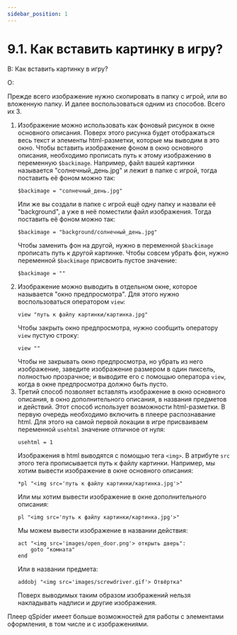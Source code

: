 ```yaml
---
sidebar_position: 1
---
```


# 9.1. Как вставить картинку в игру?
<!-- [:faq_09_01] -->
В: Как вставить картинку в игру?

О:

Прежде всего изображение нужно скопировать в папку с игрой, или во вложенную папку. И далее воспользоваться одним из способов. Всего их 3.

1. Изображение можно использовать как фоновый рисунок в окне основного описания. Поверх этого рисунка будет отображаться весь текст и элементы html-разметки, которые мы выводим в это окно. Чтобы вставить изображение фоном в окно основного описания, необходимо прописать путь к этому изображению в переменную `$backimage`.
	Например, файл вашей картинки называется "солнечный_день.jpg" и лежит в папке с игрой, тогда поставить её фоном можно так:
	```qsp
	$backimage = "солнечный_день.jpg"
	```
	Или же вы создали в папке с игрой ещё одну папку и назвали её "background", а уже в неё поместили файл изображения. Тогда поставить её фоном можно так:
	```qsp
	$backimage = "background/солнечный_день.jpg"
	```
	Чтобы заменить фон на другой, нужно в переменной `$backimage` прописать путь к другой картинке.
	Чтобы совсем убрать фон, нужно переменной `$backimage` присвоить пустое значение:
	```qsp
	$backimage = ""
	```
2. Изображение можно выводить в отдельном окне, которое называется "окно предпросмотра". Для этого нужно воспользоваться оператором `view`:
	```qsp
	view "путь к файлу картинки/картинка.jpg"
	```
	Чтобы закрыть окно предпросмотра, нужно сообщить оператору `view` пустую строку:
	```qsp
	view ""
	```
	Чтобы не закрывать окно предпросмотра, но убрать из него изображение, заведите изображение размером в один пиксель, полностью прозрачное; и выводите его с помощью оператора `view`, когда в окне предпросмотра должно быть пусто.
3. Третий способ позволяет вставлять изображение в окно основного описания, в окно дополнительного описания, в названия предметов и действий. Этот способ использует возможности html-разметки.
	В первую очередь необходимо включить в плеере распознавание html. Для этого на самой первой локации в игре присваиваем переменной `usehtml` значение отличное от нуля:
	```qsp
	usehtml = 1
	```
	Изображения в html выводятся с помощью тега `<img>`. В атрибуте `src` этого тега прописывается путь к файлу картинки.
	Например, мы хотим вывести изображение в окне основного описания:
	```qsp
	*pl "<img src='путь к файлу картинки/картинка.jpg'>"
	```
	Или мы хотим вывести изображение в окне дополнительного описания:
	```qsp
	pl "<img src='путь к файлу картинки/картинка.jpg'>"
	```
	Мы можем вывести изображение в названии действия:
	```qsp
	act "<img src='images/open_door.png'> открыть дверь":
		goto "комната"
	end
	```
	Или в названии предмета:
	```qsp
	addobj "<img src='images/screwdriver.gif'> Отвёртка"
	```
	Поверх выводимых таким образом изображений нельзя накладывать надписи и другие изображения.

Плеер qSpider имеет больше возможностей для работы с элементами оформления, в том числе и с изображениями.
